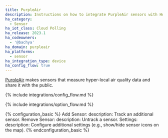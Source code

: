 ```yaml
---
title: PurpleAir
description: Instructions on how to integrate PurpleAir sensors with Home Assistant.
ha_category:
  - Sensor
ha_iot_class: Cloud Polling
ha_release: 2023.1
ha_codeowners:
  - '@bachya'
ha_domain: purpleair
ha_platforms:
  - sensor
ha_integration_type: device
ha_config_flow: true
---
```


[PurpleAir](https://www2.purpleair.com/) makes sensors that measure hyper-local air quality data and share it with the public.

{% include integrations/config_flow.md %}

{% include integrations/option_flow.md %}

{% configuration_basic %}
Add Sensor:
  description: Track an additional sensor.
Remove Sensor:
  description: Untrack a sensor.
Settings:
  description: Configure additional settings (e.g., show/hide sensor icons on the map).
{% endconfiguration_basic %}
